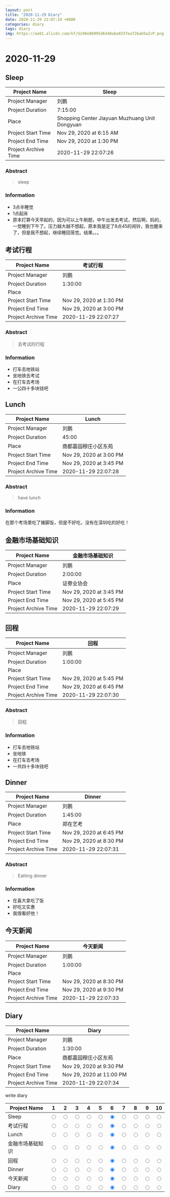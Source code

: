 ```yaml
--- 
layout: post
title: "2020-11-29 Diary"
date: 2020-11-29 22:07:24 +0800
categories: diary
tags: diary
img: https://ae01.alicdn.com/kf/U240e86095d6448aba033feaf26ab5a2cP.png
---
```


# 2020-11-29
## Sleep

|  Project Name    |    Sleep      |
| ------------ | ----------------------- |
|  Project Manager  | 刘鹏                    |
| Project Duration | 7:15:00                 |
|  Place         | Shopping Center Jiayuan Muzhuang Unit Dongyuan    |
| Project Start Time | Nov 29, 2020 at 6:15 AM |
| Project End Time | Nov 29, 2020 at 1:30 PM |
| Project Archive Time | 2020-11-29 22:07:26  |

### Abstract

> sleep

### Information

* 3点半睡觉
* 1点起床
* 原本打算今天早起的，因为可以上午刷题，中午出发去考试，然后啊，妈的，一觉睡到下午了。压力越大越不想起，原本我是定了8点45的闹铃，我也醒来了，但是我不想起，继续睡回笼觉。结果。。。




## 考试行程

|  Project Name    |    考试行程      |
| ------------ | ----------------------- |
|  Project Manager  | 刘鹏                    |
| Project Duration | 1:30:00                 |
|  Place         |     |
| Project Start Time | Nov 29, 2020 at 1:30 PM |
| Project End Time | Nov 29, 2020 at 3:00 PM |
| Project Archive Time | 2020-11-29 22:07:27  |

### Abstract

> 去考试的行程

### Information

* 打车去地铁站
* 坐地铁去考试
* 在打车去考场
* 一公四十多块钱吧




## Lunch 

|  Project Name    |    Lunch       |
| ------------ | ----------------------- |
|  Project Manager  | 刘鹏                    |
| Project Duration | 45:00                 |
|  Place         | 商都嘉园穆庄小区东苑    |
| Project Start Time | Nov 29, 2020 at 3:00 PM |
| Project End Time | Nov 29, 2020 at 3:45 PM |
| Project Archive Time | 2020-11-29 22:07:28  |

### Abstract

> have lunch

### Information

在那个考场里吃了猪脚饭，但是不好吃，没有在深圳吃的好吃！



## 金融市场基础知识

|  Project Name    |    金融市场基础知识      |
| ------------ | ----------------------- |
|  Project Manager  | 刘鹏                    |
| Project Duration | 2:00:00                 |
|  Place         | 证劵业协会    |
| Project Start Time | Nov 29, 2020 at 3:45 PM |
| Project End Time | Nov 29, 2020 at 5:45 PM |
| Project Archive Time | 2020-11-29 22:07:29  |





## 回程

|  Project Name    |    回程      |
| ------------ | ----------------------- |
|  Project Manager  | 刘鹏                    |
| Project Duration | 1:00:00                 |
|  Place         |     |
| Project Start Time | Nov 29, 2020 at 5:45 PM |
| Project End Time | Nov 29, 2020 at 6:45 PM |
| Project Archive Time | 2020-11-29 22:07:30  |

### Abstract

> 回程

### Information

* 打车去地铁站
* 坐地铁
* 在打车去考场
* 一共四十多块钱吧



## Dinner

|  Project Name    |    Dinner      |
| ------------ | ----------------------- |
|  Project Manager  | 刘鹏                    |
| Project Duration | 1:45:00                 |
|  Place         | 郑在艺考    |
| Project Start Time | Nov 29, 2020 at 6:45 PM |
| Project End Time | Nov 29, 2020 at 8:30 PM |
| Project Archive Time | 2020-11-29 22:07:31  |

### Abstract

> Eatting dinner

### Information

* 在喜大拿吃了饭
* 好吃又实惠
* 我很看好他！



## 今天新闻

|  Project Name    |    今天新闻      |
| ------------ | ----------------------- |
|  Project Manager  | 刘鹏                    |
| Project Duration | 1:00:00                 |
|  Place         |     |
| Project Start Time | Nov 29, 2020 at 8:30 PM |
| Project End Time | Nov 29, 2020 at 9:30 PM |
| Project Archive Time | 2020-11-29 22:07:33  |





## Diary

|  Project Name    |    Diary      |
| ------------ | ----------------------- |
|  Project Manager  | 刘鹏                    |
| Project Duration | 1:30:00                 |
|  Place         | 商都嘉园穆庄小区东苑    |
| Project Start Time | Nov 29, 2020 at 9:30 PM |
| Project End Time | Nov 29, 2020 at 11:00 PM |
| Project Archive Time | 2020-11-29 22:07:34  |

write diary


| Project Name | 1                      |2                       |3                       |4                       |5                       |6 |7 |8 |9 |10 |
| ---- | ----------------------- | ----------------------- | ----------------------- | ----------------------- | ----------------------- | ---- | ---- | ---- | ---- | ---- |
| Sleep | <input type="radio" name="Sleep" value="1"> | <input type="radio" name="Sleep" value="2"> | <input type="radio" name="Sleep" value="3"> | <input type="radio" name="Sleep" value="4"> | <input type="radio" name="Sleep" value="5"> |<input type="radio" name="Sleep" value="6" checked> |<input type="radio" name="Sleep" value="7"> |<input type="radio" name="Sleep" value="8"> |<input type="radio" name="Sleep" value="9"> |<input type="radio" name="Sleep" value="10"> |
| 考试行程 | <input type="radio" name="考试行程" value="1"> | <input type="radio" name="考试行程" value="2"> | <input type="radio" name="考试行程" value="3"> | <input type="radio" name="考试行程" value="4"> | <input type="radio" name="考试行程" value="5"> |<input type="radio" name="考试行程" value="6" checked> |<input type="radio" name="考试行程" value="7"> |<input type="radio" name="考试行程" value="8"> |<input type="radio" name="考试行程" value="9"> |<input type="radio" name="考试行程" value="10"> |
| Lunch  | <input type="radio" name="Lunch " value="1"> | <input type="radio" name="Lunch " value="2"> | <input type="radio" name="Lunch " value="3"> | <input type="radio" name="Lunch " value="4"> | <input type="radio" name="Lunch " value="5"> |<input type="radio" name="Lunch " value="6" checked> |<input type="radio" name="Lunch " value="7"> |<input type="radio" name="Lunch " value="8"> |<input type="radio" name="Lunch " value="9"> |<input type="radio" name="Lunch " value="10"> |
| 金融市场基础知识 | <input type="radio" name="金融市场基础知识" value="1"> | <input type="radio" name="金融市场基础知识" value="2"> | <input type="radio" name="金融市场基础知识" value="3"> | <input type="radio" name="金融市场基础知识" value="4"> | <input type="radio" name="金融市场基础知识" value="5"> |<input type="radio" name="金融市场基础知识" value="6" checked> |<input type="radio" name="金融市场基础知识" value="7"> |<input type="radio" name="金融市场基础知识" value="8"> |<input type="radio" name="金融市场基础知识" value="9"> |<input type="radio" name="金融市场基础知识" value="10"> |
| 回程 | <input type="radio" name="回程" value="1"> | <input type="radio" name="回程" value="2"> | <input type="radio" name="回程" value="3"> | <input type="radio" name="回程" value="4"> | <input type="radio" name="回程" value="5"> |<input type="radio" name="回程" value="6" checked> |<input type="radio" name="回程" value="7"> |<input type="radio" name="回程" value="8"> |<input type="radio" name="回程" value="9"> |<input type="radio" name="回程" value="10"> |
| Dinner | <input type="radio" name="Dinner" value="1"> | <input type="radio" name="Dinner" value="2"> | <input type="radio" name="Dinner" value="3"> | <input type="radio" name="Dinner" value="4"> | <input type="radio" name="Dinner" value="5"> |<input type="radio" name="Dinner" value="6" checked> |<input type="radio" name="Dinner" value="7"> |<input type="radio" name="Dinner" value="8"> |<input type="radio" name="Dinner" value="9"> |<input type="radio" name="Dinner" value="10"> |
| 今天新闻 | <input type="radio" name="今天新闻" value="1"> | <input type="radio" name="今天新闻" value="2"> | <input type="radio" name="今天新闻" value="3"> | <input type="radio" name="今天新闻" value="4"> | <input type="radio" name="今天新闻" value="5"> |<input type="radio" name="今天新闻" value="6" checked> |<input type="radio" name="今天新闻" value="7"> |<input type="radio" name="今天新闻" value="8"> |<input type="radio" name="今天新闻" value="9"> |<input type="radio" name="今天新闻" value="10"> |
| Diary | <input type="radio" name="Diary" value="1"> | <input type="radio" name="Diary" value="2"> | <input type="radio" name="Diary" value="3"> | <input type="radio" name="Diary" value="4"> | <input type="radio" name="Diary" value="5"> |<input type="radio" name="Diary" value="6" checked> |<input type="radio" name="Diary" value="7"> |<input type="radio" name="Diary" value="8"> |<input type="radio" name="Diary" value="9"> |<input type="radio" name="Diary" value="10"> |
